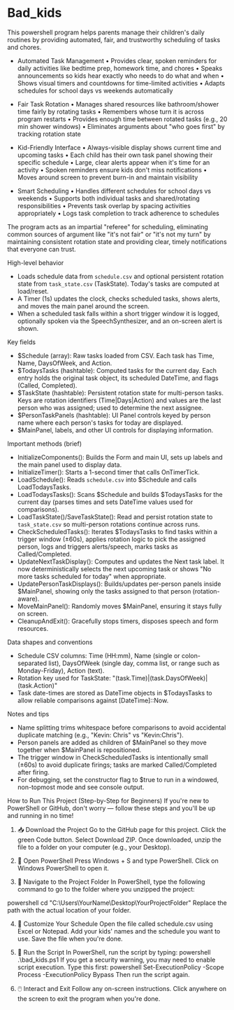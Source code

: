 # Bad_kids
This powershell program helps parents manage their children's daily routines by providing automated, fair, and trustworthy scheduling of tasks and chores.



- Automated Task Management
  • Provides clear, spoken reminders for daily activities like bedtime prep,
    homework time, and chores
  • Speaks announcements so kids hear exactly who needs to do what and when
  • Shows visual timers and countdowns for time-limited activities
  • Adapts schedules for school days vs weekends automatically

- Fair Task Rotation
  • Manages shared resources like bathroom/shower time fairly by rotating tasks
  • Remembers whose turn it is across program restarts
  • Provides enough time between rotated tasks (e.g., 20 min shower windows)
  • Eliminates arguments about "who goes first" by tracking rotation state

- Kid-Friendly Interface
  • Always-visible display shows current time and upcoming tasks
  • Each child has their own task panel showing their specific schedule
  • Large, clear alerts appear when it's time for an activity
  • Spoken reminders ensure kids don't miss notifications
  • Moves around screen to prevent burn-in and maintain visibility

- Smart Scheduling
  • Handles different schedules for school days vs weekends
  • Supports both individual tasks and shared/rotating responsibilities
  • Prevents task overlap by spacing activities appropriately
  • Logs task completion to track adherence to schedules

The program acts as an impartial "referee" for scheduling, eliminating common
sources of argument like "it's not fair" or "it's not my turn" by maintaining
consistent rotation state and providing clear, timely notifications that everyone
can trust.

High-level behavior
- Loads schedule data from `schedule.csv` and optional persistent rotation state
  from `task_state.csv` (TaskState). Today's tasks are computed at load/reset.
- A Timer (1s) updates the clock, checks scheduled tasks, shows alerts, and
  moves the main panel around the screen.
- When a scheduled task falls within a short trigger window it is logged,
  optionally spoken via the SpeechSynthesizer, and an on-screen alert is shown.

Key fields
- $Schedule (array): Raw tasks loaded from CSV. Each task has Time, Name,
  DaysOfWeek, and Action.
- $TodaysTasks (hashtable): Computed tasks for the current day. Each entry holds
  the original task object, its scheduled DateTime, and flags (Called, Completed).
- $TaskState (hashtable): Persistent rotation state for multi-person tasks.
  Keys are rotation identifiers (Time|Days|Action) and values are the last
  person who was assigned; used to determine the next assignee.
- $PersonTaskPanels (hashtable): UI Panel controls keyed by person name where
  each person's tasks for today are displayed.
- $MainPanel, labels, and other UI controls for displaying information.

Important methods (brief)
- InitializeComponents(): Builds the Form and main UI, sets up labels and
  the main panel used to display data.
- InitializeTimer(): Starts a 1-second timer that calls OnTimerTick.
- LoadSchedule(): Reads `schedule.csv` into $Schedule and calls LoadTodaysTasks.
- LoadTodaysTasks(): Scans $Schedule and builds $TodaysTasks for the current day
  (parses times and sets DateTime values used for comparisons).
- LoadTaskState()/SaveTaskState(): Read and persist rotation state to
  `task_state.csv` so multi-person rotations continue across runs.
- CheckScheduledTasks(): Iterates $TodaysTasks to find tasks within a trigger
  window (±60s), applies rotation logic to pick the assigned person, logs and
  triggers alerts/speech, marks tasks as Called/Completed.
- UpdateNextTaskDisplay(): Computes and updates the Next task label. It now
  deterministically selects the next upcoming task or shows "No more tasks
  scheduled for today" when appropriate.
- UpdatePersonTaskDisplays(): Builds/updates per-person panels inside
  $MainPanel, showing only the tasks assigned to that person (rotation-aware).
- MoveMainPanel(): Randomly moves $MainPanel, ensuring it stays fully on screen.
- CleanupAndExit(): Gracefully stops timers, disposes speech and form resources.

Data shapes and conventions
- Schedule CSV columns: Time (HH:mm), Name (single or colon-separated list),
  DaysOfWeek (single day, comma list, or range such as Monday-Friday), Action (text).
- Rotation key used for TaskState: "$($task.Time)|$($task.DaysOfWeek)|$($task.Action)"
- Task date-times are stored as DateTime objects in $TodaysTasks to allow
  reliable comparisons against [DateTime]::Now.

Notes and tips
- Name splitting trims whitespace before comparisons to avoid accidental
  duplicate matching (e.g., "Kevin: Chris" vs "Kevin:Chris").
- Person panels are added as children of $MainPanel so they move together when
  $MainPanel is repositioned.
- The trigger window in CheckScheduledTasks is intentionally small (±60s)
  to avoid duplicate firings; tasks are marked Called/Completed after firing.
- For debugging, set the constructor flag to $true to run in a windowed,
  non-topmost mode and see console output.
  
How to Run This Project (Step-by-Step for Beginners)
If you're new to PowerShell or GitHub, don't worry — follow these steps and you'll be up and running in no time!

1. 📥 Download the Project
Go to the GitHub page for this project.
Click the green Code button.
Select Download ZIP.
Once downloaded, unzip the file to a folder on your computer (e.g., your Desktop).

2. 🧭 Open PowerShell
Press Windows + S and type PowerShell.
Click on Windows PowerShell to open it.

3. 📂 Navigate to the Project Folder
In PowerShell, type the following command to go to the folder where you unzipped the project:

powershell
cd "C:\Users\YourName\Desktop\YourProjectFolder"
Replace the path with the actual location of your folder.

4. 📝 Customize Your Schedule
Open the file called schedule.csv using Excel or Notepad.
Add your kids' names and the schedule you want to use.
Save the file when you're done.

5. 🚀 Run the Script
In PowerShell, run the script by typing:
powershell
.\bad_kids.ps1
If you get a security warning, you may need to enable script execution. Type this first:
powershell
Set-ExecutionPolicy -Scope Process -ExecutionPolicy Bypass
Then run the script again.

6. 🖱️ Interact and Exit
Follow any on-screen instructions.
Click anywhere on the screen to exit the program when you're done.
